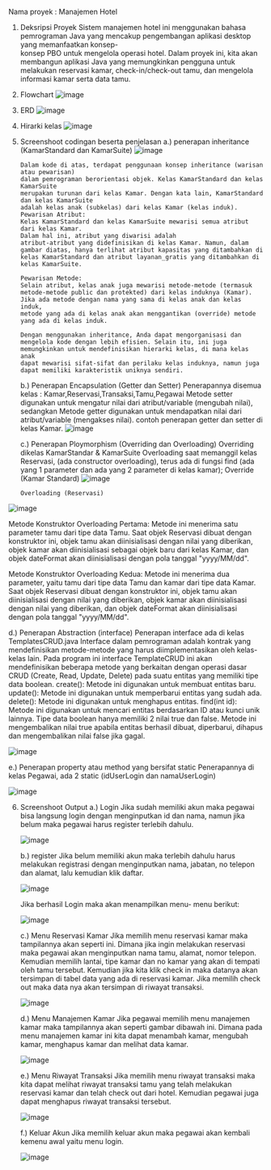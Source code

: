 Nama proyek : Manajemen Hotel


1. Deksripsi Proyek
   Sistem manajemen hotel ini menggunakan bahasa pemrograman Java yang 
   mencakup pengembangan aplikasi desktop yang memanfaatkan konsep-   
   konsep PBO untuk mengelola operasi hotel. Dalam proyek ini, kita
   akan membangun aplikasi Java    yang memungkinkan pengguna untuk 
   melakukan reservasi kamar, check-in/check-out tamu, dan mengelola 
   informasi kamar serta data tamu.

2. Flowchart
   ![image](https://github.com/Syahria/Proyek-Akhir-PBO/assets/127468222/7e4a5e8c-cc59-439c-9374-216cb42093f3)


3. ERD
   ![image](https://github.com/Syahria/Proyek-Akhir-PBO/assets/127468222/f80494e8-bc1b-4ab1-ad6b-d8413ab78046)


4. Hirarki kelas
   ![image](https://github.com/Syahria/Proyek-Akhir-PBO/assets/127468222/66c3d43e-a514-4cfb-bf56-a0ddb791e129)


5. Screenshoot codingan beserta penjelasan
   a.) penerapan inheritance (KamarStandard dan KamarSuite)
        ![image](https://github.com/Syahria/Proyek-Akhir-PBO/assets/127468222/7d8cfcf4-0a8a-4443-800d-b79ba2541f11)
   
       Dalam kode di atas, terdapat penggunaan konsep inheritance (warisan atau pewarisan)
       dalam pemrograman berorientasi objek. Kelas KamarStandard dan kelas KamarSuite 
       merupakan turunan dari kelas Kamar. Dengan kata lain, KamarStandard dan kelas KamarSuite
       adalah kelas anak (subkelas) dari kelas Kamar (kelas induk).
       Pewarisan Atribut:
       Kelas KamarStandard dan kelas KamarSuite mewarisi semua atribut dari kelas Kamar.
       Dalam hal ini, atribut yang diwarisi adalah 
       atribut-atribut yang didefinisikan di kelas Kamar. Namun, dalam   
       gambar diatas, hanya terlihat atribut kapasitas yang ditambahkan di 
       kelas KamarStandard dan atribut layanan_gratis yang ditambahkan di 
       kelas KamarSuite.

       Pewarisan Metode:
       Selain atribut, kelas anak juga mewarisi metode-metode (termasuk   
       metode-metode public dan protekted) dari kelas induknya (Kamar). 
       Jika ada metode dengan nama yang sama di kelas anak dan kelas induk, 
       metode yang ada di kelas anak akan menggantikan (override) metode 
       yang ada di kelas induk.  

       Dengan menggunakan inheritance, Anda dapat mengorganisasi dan 
       mengelola kode dengan lebih efisien. Selain itu, ini juga 
       memungkinkan untuk mendefinisikan hierarki kelas, di mana kelas anak 
       dapat mewarisi sifat-sifat dan perilaku kelas induknya, namun juga 
       dapat memiliki karakteristik uniknya sendiri.

   b.) Penerapan Encapsulation (Getter dan Setter)
       Penerapannya disemua kelas : Kamar,Reservasi,Transaksi,Tamu,Pegawai
       Metode setter digunakan untuk mengatur nilai dari atribut/variable 
       (mengubah nilai), sedangkan Metode getter digunakan untuk 
       mendapatkan nilai dari atribut/variable (mengakses nilai).
       contoh penerapan getter dan setter di kelas Kamar.
       ![image](https://github.com/Syahria/Proyek-Akhir-PBO/assets/127468222/d6adb2b4-765a-4e65-b927-c5c0520cc9ea)


   c.) Penerapan Ploymorphism (Overriding dan Overloading)
       Overriding dikelas KamarStandar & KamarSuite
       Overloading saat memanggil kelas Reservasi, (ada constructor 
       overloading), terus ada di fungsi find (ada yang 1 parameter dan ada 
       yang 2 parameter di kelas kamar);
       Override (Kamar Standard)
![image](https://github.com/Syahria/Proyek-Akhir-PBO/assets/127468222/27b1fa62-733e-4def-81fb-18722d2c743e)


       Overloading (Reservasi)
![image](https://github.com/Syahria/Proyek-Akhir-PBO/assets/127468222/480770da-4a2d-4aa8-ac98-a192db2b6e99)

 
Metode Konstruktor Overloading Pertama:
Metode ini menerima satu parameter tamu dari tipe data Tamu.
Saat objek Reservasi dibuat dengan konstruktor ini, objek tamu 
akan diinisialisasi dengan nilai yang diberikan, objek kamar akan 
diinisialisasi sebagai objek baru dari kelas Kamar, dan objek 
dateFormat akan diinisialisasi dengan pola tanggal "yyyy/MM/dd".

Metode Konstruktor Overloading Kedua:
Metode ini menerima dua parameter, yaitu tamu dari tipe data Tamu dan kamar dari tipe data Kamar.
Saat objek Reservasi dibuat dengan konstruktor ini, objek tamu akan diinisialisasi dengan nilai yang diberikan, objek kamar akan diinisialisasi dengan nilai yang diberikan, dan objek dateFormat akan diinisialisasi dengan pola tanggal "yyyy/MM/dd".

d.) Penerapan Abstraction (interface)
Penerapan interface ada di kelas TemplatesCRUD.java
Interface dalam pemrograman adalah kontrak yang mendefinisikan metode-metode yang harus diimplementasikan oleh kelas-kelas lain. Pada program ini interface TemplateCRUD ini akan mendefinisikan beberapa metode yang berkaitan dengan operasi dasar CRUD (Create, Read, Update, Delete) pada suatu entitas yang memiliki tipe data boolean. 
create(): Metode ini digunakan untuk membuat entitas baru. 
update(): Metode ini digunakan untuk memperbarui entitas yang sudah ada. 
delete(): Metode ini digunakan untuk menghapus entitas. 
find(int id): Metode ini digunakan untuk mencari entitas berdasarkan ID atau kunci unik lainnya. 
Tipe data boolean hanya memiliki 2 nilai true dan false. Metode ini mengembalikan nilai true apabila entitas berhasil dibuat, diperbarui, dihapus dan mengembalikan nilai false jika gagal.

![image](https://github.com/Syahria/Proyek-Akhir-PBO/assets/127468222/053dc9d4-0b3b-4f5e-90bb-8d7a54d095f8)



e.)	Penerapan property atau method yang bersifat static
Penerapannya di kelas Pegawai, ada 2 static (idUserLogin dan namaUserLogin)

 ![image](https://github.com/Syahria/Proyek-Akhir-PBO/assets/127468222/3b76f319-42b4-4020-8d7c-0fb7c458f9bf)







6. Screenshoot Output
   a.) Login
       Jika sudah memiliki akun maka pegawai bisa langsung login dengan menginputkan id dan nama, namun jika belum maka pegawai harus register terlebih dahulu.






   ![image](https://github.com/Syahria/Proyek-Akhir-PBO/assets/127468222/3f55cbef-3944-472e-bb48-d8b4d4aa135d)











   b.) register
       Jika belum memiliki akun maka terlebih dahulu harus melakukan registrasi dengan menginputkan nama, jabatan, no telepon dan alamat, lalu kemudian klik daftar.











   ![image](https://github.com/Syahria/Proyek-Akhir-PBO/assets/127468222/1c284c28-fc61-46e8-bfa5-2e8021124151)











   Jika berhasil Login maka akan menampilkan menu- menu berikut:










   ![image](https://github.com/Syahria/Proyek-Akhir-PBO/assets/127468222/30546af5-79ab-4876-b812-e52444c49834)











   c.) Menu Reservasi Kamar
       Jika memilih menu reservasi kamar maka tampilannya akan seperti ini. Dimana jika ingin melakukan reservasi maka pegawai akan menginputkan nama tamu, alamat, nomor telepon. Kemudian memilih lantai, tipe kamar dan no kamar yang akan di tempati oleh tamu tersebut. Kemudian jika kita klik check in maka datanya akan tersimpan di tabel data yang ada di reservasi kamar. Jika memilih check out maka data nya akan tersimpan di riwayat transaksi.











   ![image](https://github.com/Syahria/Proyek-Akhir-PBO/assets/127468222/6a18616d-12d6-42bd-b653-83fe4d6d25db)










   d.) Menu Manajemen Kamar
       Jika pegawai memilih menu manajemen kamar maka tampilannya akan seperti gambar dibawah ini. Dimana pada menu manajemen kamar ini kita dapat menambah kamar, mengubah kamar, menghapus kamar dan melihat data kamar.









   ![image](https://github.com/Syahria/Proyek-Akhir-PBO/assets/127468222/72ff8ed9-c662-405b-86fb-c25a2335ef5a)









   e.) Menu Riwayat Transaksi
       Jika memilih menu riwayat transaksi maka kita dapat melihat riwayat transaksi tamu yang telah melakukan reservasi kamar dan telah check out dari hotel. Kemudian pegawai juga dapat menghapus riwayat transaksi tersebut.










   ![image](https://github.com/Syahria/Proyek-Akhir-PBO/assets/127468222/48f3e152-a7aa-4df7-9ad3-d355d424a9ef)











   f.) Keluar Akun
       Jika memilih keluar akun maka pegawai akan kembali kemenu awal yaitu menu login.










   ![image](https://github.com/Syahria/Proyek-Akhir-PBO/assets/127468222/fdece6ed-f46a-4982-9dca-9e7a60611c19)



   
   

 

   








   



       
       





   


       



   


